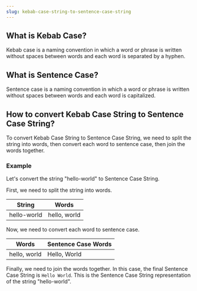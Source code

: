 ```yaml
---
slug: kebab-case-string-to-sentence-case-string
---
```


## What is Kebab Case?

Kebab case is a naming convention in which a word or phrase is written without spaces between words and each word is separated by a hyphen.

## What is Sentence Case?

Sentence case is a naming convention in which a word or phrase is written without spaces between words and each word is capitalized.

## How to convert Kebab Case String to Sentence Case String?

To convert Kebab Case String to Sentence Case String, we need to split the string into words, then convert each word to sentence case, then join the words together.

### Example

Let's convert the string "hello-world" to Sentence Case String.

First, we need to split the string into words.

| String      | Words        |
| ----------- | ------------ |
| hello-world | hello, world |

Now, we need to convert each word to sentence case.

| Words        | Sentence Case Words |
| ------------ | ------------------- |
| hello, world | Hello, World        |

Finally, we need to join the words together. In this case, the final Sentence Case String is `Hello World`. This is the Sentence Case String representation of the string "hello-world".
